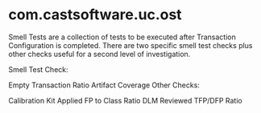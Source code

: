 # com.castsoftware.uc.ost
Smell Tests are a collection of tests to be executed after Transaction Configuration is completed. There are two specific smell test checks plus other checks useful for a second level of investigation.

Smell Test Check:

Empty Transaction Ratio Artifact Coverage Other Checks:

Calibration Kit Applied FP to Class Ratio DLM Reviewed TFP/DFP Ratio
